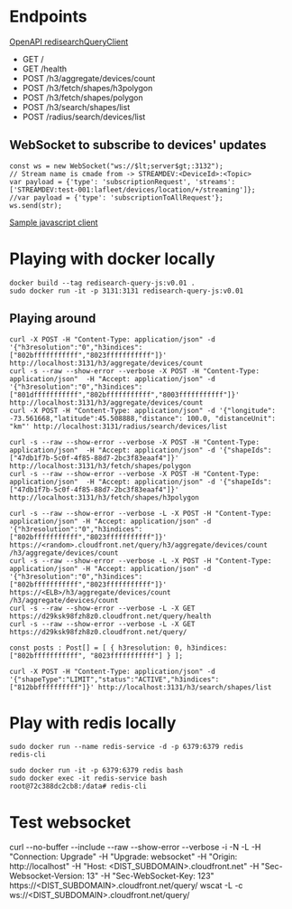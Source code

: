 
# Endpoints

[OpenAPI redisearchQueryClient](https://app.swaggerhub.com/apis/LaFleet/redisearchQueryClient/0.1)

* GET /
* GET /health
* POST /h3/aggregate/devices/count
* POST /h3/fetch/shapes/h3polygon
* POST /h3/fetch/shapes/polygon
* POST /h3/search/shapes/list
* POST /radius/search/devices/list

## WebSocket to subscribe to devices' updates

```
const ws = new WebSocket("ws://$lt;server$gt;:3132");
// Stream name is cmade from -> STREAMDEV:<DeviceId>:<Topic>
var payload = {'type': 'subscriptionRequest', 'streams': ['STREAMDEV:test-001:lafleet/devices/location/+/streaming']};
//var payload = {'type': 'subscriptionToAllRequest'};
ws.send(str); 
```

[Sample javascript client](utils/index.htm)

# Playing with docker locally

```
docker build --tag redisearch-query-js:v0.01 .
sudo docker run -it -p 3131:3131 redisearch-query-js:v0.01
```

## Playing around

```
curl -X POST -H "Content-Type: application/json" -d '{"h3resolution":"0","h3indices":["802bfffffffffff","8023fffffffffff"]}' http://localhost:3131/h3/aggregate/devices/count
curl -s --raw --show-error --verbose -X POST -H "Content-Type: application/json"  -H "Accept: application/json" -d '{"h3resolution":"0","h3indices":["801dfffffffffff","802bfffffffffff","8003fffffffffff"]}' http://localhost:3131/h3/aggregate/devices/count
curl -X POST -H "Content-Type: application/json" -d '{"longitude": -73.561668,"latitude":45.508888,"distance": 100.0, "distanceUnit": "km"' http://localhost:3131/radius/search/devices/list

curl -s --raw --show-error --verbose -X POST -H "Content-Type: application/json"  -H "Accept: application/json" -d '{"shapeIds":["47db1f7b-5c0f-4f85-88d7-2bc3f83eaaf4"]}' http://localhost:3131/h3/fetch/shapes/polygon
curl -s --raw --show-error --verbose -X POST -H "Content-Type: application/json"  -H "Accept: application/json" -d '{"shapeIds":["47db1f7b-5c0f-4f85-88d7-2bc3f83eaaf4"]}' http://localhost:3131/h3/fetch/shapes/h3polygon

curl -s --raw --show-error --verbose -L -X POST -H "Content-Type: application/json" -H "Accept: application/json" -d '{"h3resolution":"0","h3indices":["802bfffffffffff","8023fffffffffff"]}' https://<random>.cloudfront.net/query/h3/aggregate/devices/count
/h3/aggregate/devices/count
curl -s --raw --show-error --verbose -L -X POST -H "Content-Type: application/json" -H "Accept: application/json" -d '{"h3resolution":"0","h3indices":["802bfffffffffff","8023fffffffffff"]}' https://<ELB>/h3/aggregate/devices/count
/h3/aggregate/devices/count
curl -s --raw --show-error --verbose -L -X GET https://d29ksk98fzh8z0.cloudfront.net/query/health
curl -s --raw --show-error --verbose -L -X GET https://d29ksk98fzh8z0.cloudfront.net/query/
```

```
const posts : Post[] = [ { h3resolution: 0, h3indices: ["802bfffffffffff", "8023fffffffffff"] } ];
```

```
curl -X POST -H "Content-Type: application/json" -d '{"shapeType":"LIMIT","status":"ACTIVE","h3indices":["812bbffffffffff"]}' http://localhost:3131/h3/search/shapes/list
```

# Play with redis locally

```
sudo docker run --name redis-service -d -p 6379:6379 redis
redis-cli

sudo docker run -it -p 6379:6379 redis bash
sudo docker exec -it redis-service bash
root@72c388dc2cb8:/data# redis-cli
```

# Test websocket

curl --no-buffer --include --raw --show-error --verbose -i -N -L -H "Connection: Upgrade" -H "Upgrade: websocket" -H "Origin: http://localhost" -H "Host: &lt;DIST_SUBDOMAIN&gt;.cloudfront.net" -H "Sec-Websocket-Version: 13" -H "Sec-WebSocket-Key: 123" https://&lt;DIST_SUBDOMAIN&gt;.cloudfront.net/query/
wscat -L -c ws://&lt;DIST_SUBDOMAIN&gt;.cloudfront.net/query/
